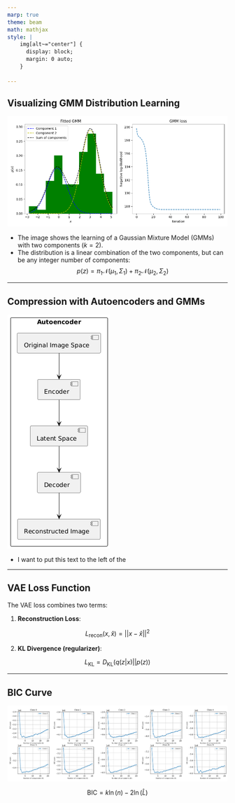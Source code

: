 ```yaml
---
marp: true
theme: beam
math: mathjax
style: |
    img[alt~="center"] {
      display: block;
      margin: 0 auto;
    }

---
```


## Visualizing GMM Distribution Learning

![w:600 center](../pics/gmm/gmm.png)

- The image shows the learning of a Gaussian Mixture Model (GMMs) with two components ($k=2$).
- The distribution is a linear combination of the two components, but can be any integer number of components:
$$p(z) = \pi_1 \mathcal{N}(\mu_1, \Sigma_1) + \pi_2 \mathcal{N}(\mu_2, \Sigma_2)$$

---

## Compression with Autoencoders and GMMs

![bg right:50% w:240](../diagrams/autoencoder.png)
- I want to put this text to the left of the 
---

## VAE Loss Function


The VAE loss combines two terms:
1. **Reconstruction Loss**:

$$
L_{\text{recon}}(x, \hat{x}) = ||x - \hat{x}||^2
$$

2. **KL Divergence (regularizer)**:

$$
L_{\text{KL}} = D_{\text{KL}}(q(z|x) || p(z))
$$

---

## BIC Curve

![Centered Image](../pics/AE/bic_curves.png)

$$ \text{BIC} = k \ln(n) - 2 \ln(\widehat{L}) $$
